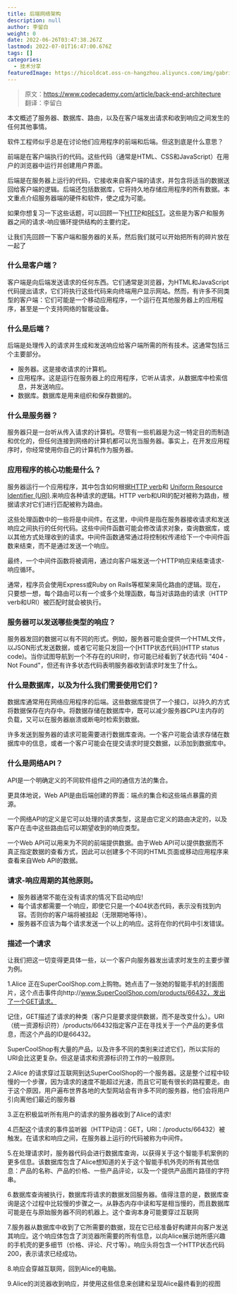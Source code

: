 ```yaml
---
title: 后端网络架构
description: null
author: 李留白
weight: 0
date: 2022-06-26T03:47:38.267Z
lastmod: 2022-07-01T16:47:00.676Z
tags: []
categories:
  - 技术分享
featuredImage: https://hicoldcat.oss-cn-hangzhou.aliyuncs.com/img/gabriel-heinzer-g5jpH62pwes-unsplash.jpg
---
```


> 原文：https://www.codecademy.com/article/back-end-architecture <br/>
> 翻译：李留白

本文概述了服务器、数据库、路由，以及在客户端发出请求和收到响应之间发生的任何其他事情。

软件工程师似乎总是在讨论他们应用程序的前端和后端。但这到底是什么意思？

前端是在客户端执行的代码。这些代码（通常是HTML、CSS和JavaScript）在用户的浏览器中运行并创建用户界面。

后端是在服务器上运行的代码，它接收来自客户端的请求，并包含将适当的数据送回给客户端的逻辑。后端还包括数据库，它将持久地存储应用程序的所有数据。本文重点介绍服务器端的硬件和软件，使之成为可能。

如果你想复习一下这些话题，可以回顾一下[HTTP](https://www.codecademy.com/articles/http-requests)和[REST](https://www.codecademy.com/articles/what-is-rest)。这些是为客户和服务器之间的请求-响应循环提供结构的主要约定。

让我们先回顾一下客户端和服务器的关系，然后我们就可以开始把所有的碎片放在一起了

### 什么是客户端？

客户端是向后端发送请求的任何东西。它们通常是浏览器，为HTML和JavaScript代码提出请求，它们将执行这些代码来向终端用户显示网站。然而，有许多不同类型的客户端：它们可能是一个移动应用程序，一个运行在其他服务器上的应用程序，甚至是一个支持网络的智能设备。

### 什么是后端？

后端是处理传入的请求并生成和发送响应给客户端所需的所有技术。这通常包括三个主要部分。

- 服务器。这是接收请求的计算机。
- 应用程序。这是运行在服务器上的应用程序，它听从请求，从数据库中检索信息，并发送响应。
- 数据库。数据库是用来组织和保存数据的。

### 什么是服务器？

服务器只是一台听从传入请求的计算机。尽管有一些机器是为这一特定目的而制造和优化的，但任何连接到网络的计算机都可以充当服务器。事实上，在开发应用程序时，你经常使用你自己的计算机作为服务器。

### 应用程序的核心功能是什么？

服务器运行一个应用程序，其中包含如何根据[HTTP verb](https://developer.mozilla.org/en-US/docs/Web/HTTP/Methods)和 [Uniform Resource Identifier (URI)](https://developer.mozilla.org/en-US/docs/Glossary/URI).来响应各种请求的逻辑。HTTP verb和URI的配对被称为路由，根据请求对它们进行匹配被称为路由。

这些处理函数中的一些将是中间件。在这里，中间件是指在服务器接收请求和发送响应之间执行的任何代码。这些中间件函数可能会修改请求对象，查询数据库，或以其他方式处理收到的请求。中间件函数通常通过将控制权传递给下一个中间件函数来结束，而不是通过发送一个响应。

最终，一个中间件函数将被调用，通过向客户端发送一个HTTP响应来结束请求-响应循环。

通常，程序员会使用Express或Ruby on Rails等框架来简化路由的逻辑。现在，只要想一想，每个路由可以有一个或多个处理函数，每当对该路由的请求（HTTP verb和URI）被匹配时就会被执行。

### 服务器可以发送哪些类型的响应？

服务器发回的数据可以有不同的形式。例如，服务器可能会提供一个HTML文件，以JSON形式发送数据，或者它可能只发回一个[HTTP状态代码](HTTP status code)。当你试图导航到一个不存在的URI时，你可能已经看到了状态代码 "404 - Not Found"，但还有许多状态代码表明服务器收到请求时发生了什么。

### 什么是数据库，以及为什么我们需要使用它们？

数据库通常用在网络应用程序的后端。这些数据库提供了一个接口，以持久的方式将数据保存在内存中。将数据存储在数据库中，既可以减少服务器CPU主内存的负载，又可以在服务器崩溃或断电时检索到数据。

许多发送到服务器的请求可能需要进行数据库查询。一个客户可能会请求存储在数据库中的信息，或者一个客户可能会在提交请求时提交数据，以添加到数据库中。

### 什么是网络API？

API是一个明确定义的不同软件组件之间的通信方法的集合。

更具体地说，Web API是由后端创建的界面：端点的集合和这些端点暴露的资源。

一个网络API的定义是它可以处理的请求类型，这是由它定义的路由决定的，以及客户在击中这些路由后可以期望收到的响应类型。

一个Web API可以用来为不同的前端提供数据。由于Web API可以提供数据而不真正指定数据的查看方式，因此可以创建多个不同的HTML页面或移动应用程序来查看来自Web API的数据。

### 请求-响应周期的其他原则。

- 服务器通常不能在没有请求的情况下启动响应!
- 每个请求都需要一个响应，即使它只是一个404状态代码，表示没有找到内容。否则你的客户端将被挂起（无限期地等待）。
- 服务器不应该为每个请求发送一个以上的响应。这将在你的代码中引发错误。

### 描述一个请求

让我们把这一切变得更具体一些，以一个客户向服务器发出请求时发生的主要步骤为例。

1.Alice 正在SuperCoolShop.com上购物。她点击了一张她的智能手机的封面图片，这个点击事件向http://www.SuperCoolShop.com/products/66432，发出了一个GET请求。

记住，GET描述了请求的种类（客户只是要求提供数据，而不是改变什么）。URI（统一资源标识符）/products/66432指定客户正在寻找关于一个产品的更多信息，而这个产品的ID是66432。

SuperCoolShop有大量的产品，以及许多不同的类别来过滤它们，所以实际的URI会比这更复杂。但这是请求和资源标识符工作的一般原则。

2.Alice 的请求穿过互联网到达SuperCoolShop的一个服务器。这是整个过程中较慢的一个步骤，因为请求的速度不能超过光速，而且它可能有很长的路程要走。由于这个原因，用户遍布世界各地的大型网站会有许多不同的服务器，他们会将用户引向离他们最近的服务器

3.正在积极监听所有用户的请求的服务器收到了Alice的请求!

4.匹配这个请求的事件监听器（HTTP动词：GET，URI：/products/66432）被触发。在请求和响应之间，在服务器上运行的代码被称为中间件。

5.在处理请求时，服务器代码会进行数据库查询，以获得关于这个智能手机案例的更多信息。该数据库包含了Alice想知道的关于这个智能手机外壳的所有其他信息：产品的名称、产品的价格、一些产品评论，以及一个提供产品图片路径的字符串。

6.数据库查询被执行，数据库将请求的数据发回服务器。值得注意的是，数据库查询是这个过程中比较慢的步骤之一。从静态内存中读和写是相当慢的，而且数据库可能是在与原始服务器不同的机器上。这个查询本身可能要穿过互联网

7.服务器从数据库中收到了它所需要的数据，现在它已经准备好构建并向客户发送其响应。这个响应体包含了浏览器所需要的所有信息，以向Alice展示她所感兴趣的手机壳的更多细节（价格、评论、尺寸等）。响应头将包含一个HTTP状态代码200，表示请求已经成功。

8.响应会穿越互联网，回到Alice的电脑。

9.Alice的浏览器收到响应，并使用这些信息来创建和呈现Alice最终看到的视图



